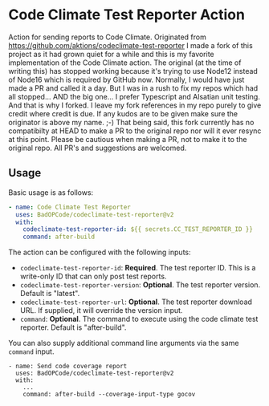 # Code Climate Test Reporter Action

Action for sending reports to Code Climate.
Originated from https://github.com/aktions/codeclimate-test-reporter
I made a fork of this project as it had grown quiet for a while and this is my favorite implementation of the Code Climate action.
The original (at the time of writing this) has stopped working because it's trying to use Node12 instead of Node16 which is required by GitHub now.
Normally, I would have just made a PR and called it a day.  But I was in a rush to fix my repos which had all stopped... AND the big one... I prefer Typescript and Alsatian unit testing. And that is why I forked.  I leave my fork references in my repo purely to give credit where credit is due.  If any kudos are to be given make sure the originator is above my name.  ;-)
That being said, this fork currently has no compatibilty at HEAD to make a PR to the original repo nor will it ever resync at this point.
Please be cautious when making a PR, not to make it to the original repo.
All PR's and suggestions are welcomed.


## Usage

Basic usage is as follows: 

```yaml
- name: Code Climate Test Reporter
  uses: BadOPCode/codeclimate-test-reporter@v2
  with:
    codeclimate-test-reporter-id: ${{ secrets.CC_TEST_REPORTER_ID }}
    command: after-build
```

The action can be configured with the following inputs:

- `codeclimate-test-reporter-id`: **Required**. The test reporter ID. This is a write-only ID that can only post test reports.
- `codeclimate-test-reporter-version`: **Optional**. The test reporter version. Default is "latest".
- `codeclimate-test-reporter-url`: **Optional**. The test reporter download URL. If supplied, it will override the version input.
- `command`: **Optional**. The command to execute using the code climate test reporter. Default is "after-build".


You can also supply additional command line arguments via the same `command` 
input.

    - name: Send code coverage report
      uses: BadOPCode/codeclimate-test-reporter@v2
      with:
        ...
        command: after-build --coverage-input-type gocov
